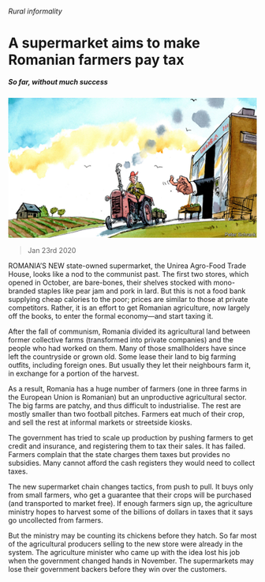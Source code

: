###### Rural informality

# A supermarket aims to make Romanian farmers pay tax 

##### So far, without much success 

![image](images/20200125_EUD001_0.jpg) 

> Jan 23rd 2020 

ROMANIA’S NEW state-owned supermarket, the Unirea Agro-Food Trade House, looks like a nod to the communist past. The first two stores, which opened in October, are bare-bones, their shelves stocked with mono-branded staples like pear jam and pork in lard. But this is not a food bank supplying cheap calories to the poor; prices are similar to those at private competitors. Rather, it is an effort to get Romanian agriculture, now largely off the books, to enter the formal economy—and start taxing it.

After the fall of communism, Romania divided its agricultural land between former collective farms (transformed into private companies) and the people who had worked on them. Many of those smallholders have since left the countryside or grown old. Some lease their land to big farming outfits, including foreign ones. But usually they let their neighbours farm it, in exchange for a portion of the harvest.


As a result, Romania has a huge number of farmers (one in three farms in the European Union is Romanian) but an unproductive agricultural sector. The big farms are patchy, and thus difficult to industrialise. The rest are mostly smaller than two football pitches. Farmers eat much of their crop, and sell the rest at informal markets or streetside kiosks.

The government has tried to scale up production by pushing farmers to get credit and insurance, and registering them to tax their sales. It has failed. Farmers complain that the state charges them taxes but provides no subsidies. Many cannot afford the cash registers they would need to collect taxes.

The new supermarket chain changes tactics, from push to pull. It buys only from small farmers, who get a guarantee that their crops will be purchased (and transported to market free). If enough farmers sign up, the agriculture ministry hopes to harvest some of the billions of dollars in taxes that it says go uncollected from farmers.

But the ministry may be counting its chickens before they hatch. So far most of the agricultural producers selling to the new store were already in the system. The agriculture minister who came up with the idea lost his job when the government changed hands in November. The supermarkets may lose their government backers before they win over the customers.

